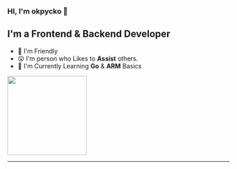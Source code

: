 ### HI, I'm okpycko 👋

## I'm a Frontend & Backend Developer
- 🤯 I'm Friendly
- 😲 I'm person who Likes to **Assist** others.
- 🤔 I'm Currently Learning **Go** & **ARM** Basics


<p>
  <img height="180em" src="https://github-readme-stats.vercel.app/api?username=okpycko&show_icons=true&hide_border=true&&count_private=true&include_all_commits=true&custom_title=okpycko%27s%20Github%20Statistics&theme=github_dark" />
  <imgheight="180em"src="https://github-readme-stats.vercel.app/api/top-langs/?username=okpycko&exclude_repo=KNN-Image-Classification&show_icons=true&hide_border=true&layout=compact&langs_count=8&theme=github_dark""/>
</p>

-----------------------------------
